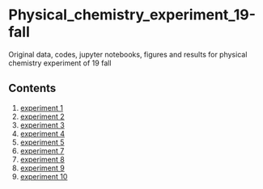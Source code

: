 # Physical_chemistry_experiment_19-fall
Original data, codes, jupyter notebooks, figures and results for physical chemistry experiment of 19 fall

## Contents
1. [experiment 1](experiment_1/figure_and_result.md)
2. [experiment 2](experiment_2/figures_and_results.pdf)
3. [experiment 3]()
4. [experiment 4](experiment_4/figures_and_results.pdf)
5. [experiment 5](experiment_5/figures_and_results.pdf)
7. [experiment 7](experiment_7/figures.pdf)
8. [experiment 8](experiment_8/figures_and_results.pdf)
9. [experiment 9](experiment_9/figures_and_results.pdf)
10. [experiment 10]()
